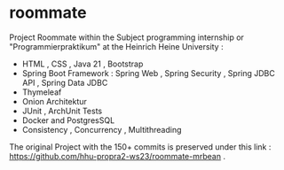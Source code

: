 # roommate


Project Roommate within the Subject programming internship or "Programmierpraktikum"  at the Heinrich Heine University :
- HTML , CSS , Java 21 , Bootstrap
- Spring Boot Framework : Spring Web , Spring Security , Spring JDBC API , Spring Data JDBC
- Thymeleaf
- Onion Architektur
- JUnit , ArchUnit Tests
- Docker and PostgresSQL
- Consistency , Concurrency , Multithreading


The original Project with the 150+ commits is preserved under this link : https://github.com/hhu-propra2-ws23/roommate-mrbean .
